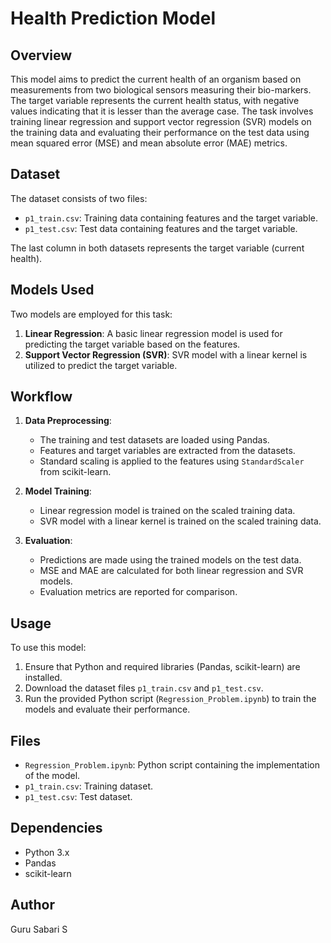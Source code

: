 # Health Prediction Model

## Overview

This model aims to predict the current health of an organism based on measurements from two biological sensors measuring their bio-markers. The target variable represents the current health status, with negative values indicating that it is lesser than the average case. The task involves training linear regression and support vector regression (SVR) models on the training data and evaluating their performance on the test data using mean squared error (MSE) and mean absolute error (MAE) metrics.

## Dataset

The dataset consists of two files:
- `p1_train.csv`: Training data containing features and the target variable.
- `p1_test.csv`: Test data containing features and the target variable.

The last column in both datasets represents the target variable (current health).

## Models Used

Two models are employed for this task:
1. **Linear Regression**: A basic linear regression model is used for predicting the target variable based on the features.
2. **Support Vector Regression (SVR)**: SVR model with a linear kernel is utilized to predict the target variable.

## Workflow

1. **Data Preprocessing**:
    - The training and test datasets are loaded using Pandas.
    - Features and target variables are extracted from the datasets.
    - Standard scaling is applied to the features using `StandardScaler` from scikit-learn.

2. **Model Training**:
    - Linear regression model is trained on the scaled training data.
    - SVR model with a linear kernel is trained on the scaled training data.

3. **Evaluation**:
    - Predictions are made using the trained models on the test data.
    - MSE and MAE are calculated for both linear regression and SVR models.
    - Evaluation metrics are reported for comparison.

## Usage

To use this model:
1. Ensure that Python and required libraries (Pandas, scikit-learn) are installed.
2. Download the dataset files `p1_train.csv` and `p1_test.csv`.
3. Run the provided Python script (`Regression_Problem.ipynb`) to train the models and evaluate their performance.

## Files

- `Regression_Problem.ipynb`: Python script containing the implementation of the model.
- `p1_train.csv`: Training dataset.
- `p1_test.csv`: Test dataset.

## Dependencies

- Python 3.x
- Pandas
- scikit-learn

## Author

Guru Sabari S
